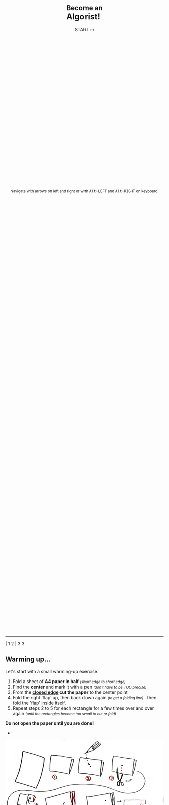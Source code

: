 <div style="display:flex; flex-direction:column; justify-content: center; align-items: center; height: 85vh;"> 
  <h2> 
    Become an<br> 
    <big>Algorist!</big> 
  </h2>
  
  <div @click="send('next')" class="button_primary" style="margin-bottom: 12vh;">START ↦</div>

  

  <small>Navigate with arrows on left and right or with <kbd>Alt+LEFT</kbd> and <kbd>Alt+RIGHT</kbd> on keyboard.</small>
  
</div>

---

| 1 2 
| 3 3


## Warming up... 
 
Let's start with a small warming-up exercise.

1. Fold a sheet of **A4 paper in half** <small>*(short edge to short edge)*</small> 
2. Find the **center** and mark it with a pen <small>*(don't have to be TOO precise)*</small> 
3. From the **<u>closed edge</u> cut the paper** to the center point 
4. Fold the right ‘flap’ up, then back down again <small>*(to get a folding line)*</small>. Then fold the 'flap' inside itself.
5. Repeat steps 2 to 5 for each rectangle for a few times over and over again <small>*(until the rectangles become too small to cut or fold)*</small>

**Do not open the paper until you are done!**

-

![Origami instructions](./images/origami-instructions.jpg "Origami instructions")

-

<div @click="send('prev')" class="button_secondary">&larr;</div> <div @click="send('next')" class="button_primary">Next: see the result &rarr;</div>

---

| 1 2 
 
## Nice work! 
 
Now if you fold the paper open, you probably end up with something like shown on this picture. 
 
By following the steps of cutting and folding you were following something that is called an **ALGORITHM**.

<div @click="send('prev')" class="button_secondary">&larr;</div> <div @click="send('next')" class="button_primary">Next: definition &rarr;</div>

-

![Origami result](./images/origami-output.jpg "Origami result")

---

<div class="slide-centered">
  <div>
  
  # an Algorithm 
  
  #### is a __set of certain steps__ needed to __solve a problem__. 
  
  <div @click="send('prev')" class="button_secondary">&larr;</div> <div @click="send('next')" class="button_primary">Next: they are everywhere &rarr;</div>

  </div> 
</div>

---

| 1 1 2 2 
 
## Actually, we perform algorithms every day 
 
...probably without even noticing. 
 
These are often called **everyday algorithms**. Let's take a look at some examples. 
 
Maybe the most common example of an everyday algorithm is **cooking**.

-

![Cooking](./images/everyday-recipe.jpg "Cooking") 
 
*You have to follow certain steps (recipe) to make a delicious meal.*

---

| 1 1
| 2 3

## More examples of everyday algorithms

-

#### Folding a t-shirt  
 
![T-shirt folding](./images/everyday-tshirt.jpg "T-shirt folding") 
 
*There are more than one methods to fold a t-shirt. Every method is a "different algorithm" of t-shirt folding.*

-

#### Building a brick wall  
 
![Brick wall](./images/everyday-wall.jpg "Brick wall") 
 
*Building a stable brick wall is based on an algorithm too: you have to put the bricks so that every other row of bricks is shifted by half compared to previous one.*

---

| 1 2 2

The brick wall was quite a simple example of an algorithm. It doesn't require too much of analysis to make one.  
 
More complex algorithms may require a lot of computing power - so much that normally people can not manage it just by themself.

-

## **Computational power** 
 
This is where the computers come to the picture - in the past years a lot of designers, artists and architects have been using computers and complex algorithms to create stunning work. 
 
#### Again, let's take a look at some examples

---

| 1 1 2

![Example 1](./images/candy-hansmeyer.jpg "Example 1")

-

#### Grotto set design by **Michael Hansmeyer** 
 
Grotto set design for Mozart's opera Zauberflöte, directed by Romoeo Castellucci

---

| 1 1 2

![Example 1](./images/candy-dezeen.jpg "Example 1")

-

#### A table by **Stefan Bassing**

Designer Stefan Bassing has used digital modelling to create a pair of tables, made from repetitive elements to simplify the production process.

---

| 1 1 2

![Example 2](./images/candy-maclachlan.jpg "Example 2")

-

#### 'Entangle' Wall Tiles by **Lynne MacLachlan**

'Entangle' is a 3D printed wall tilling system, taking inspiration from mathematical tiling principles and quantum mechanics.

---

| 1 1 2

![Example 2](./images/candy-sandspline.jpg "Example 2")

-

#### 'Sand Spline' - generative art by **Anders Hoff**

The idea is based on the concept of mathematical B-splines.

---

| 1 1 2

![Example 3](./images/candy-softkill.jpg "Example 3")

-

#### ProtoHouse by **SoftKill**

Softkill Design has recently completed ProtoHouse, a prototype for the first 3D printed house, that has the same structure as human bones.

---

These were examples of world famous innovative creators. You may think, that probably they use some billion-dollar supercomputers plus  dark powers to make such stuff.  
 
Let us demonstrate, that **even quite simple systems can create quite interesting results.** 
 
### But...

---

### ...but first we have to understand the very basics of how computer algorithms work:  
 
1. **INPUT:** you "feed" some parameters (variables) or data to your algorithm 
2. **PROCESSING:** algorithm does the computing 
3. **OUTPUT:** you get a result 
 
Although algorithms may become very complex and hard to understand, some quite simple steps like repeating, size and rotation, may produce already rather interesting output.  
 
#### Let's try this concept with a small interactive step-by-step simulation on next slides

---

| 1 2 2
| 3 3 3 
 
#### Some lines

-

<small>Just move the sliders and see what happens. Nothing too special here - our algorithm creates a bunch of small lines that change when parameters change. Parameters change when you move the sliders. That's it.</small>

-

<div> 
<f-slider-data key="lines" :sliders="[ 
    { title: 'step', from: 0.1, to: 2, value: 0.7, float: true }, 
    { title: 'width', from: -1, to: 1, value: 0.02, float: true }, 
  ]" class="layout-hack"> 
  <f-scene slot-scope="sdata" width="600" height="500"> 
    <f-repeat-grid :step="sdata.value[0]"> 
      <f-group slot-scope="rdata"> 
          <f-line 
            :points="[ 
              { x: 0, y: 0 }, 
              { x: sdata.value[1], y: 0 }, 
            ]"  
            :stroke-width="3"  
          /> 
      </f-group> 
    </f-repeat-grid> 
  </f-scene> 
</f-slider-data> 
</div>

---

| 1 2 2
| 3 3 3

#### Let's add rotation

-

<small>Ok, now you have three sliders - we added **rotation**. Play with them and see if you can create any interesting output. </small>

-

<div> 
<f-slider-data key="rotation" :sliders="[ 
    { title: 'step', from: 0.1, to: 2, value: 0.5, float: true }, 
    { title: 'width', from: -3, to: 3, value: 0, float: true }, 
    { title: 'rotation', from: -180, to: 180, value: 0.1, float: true }, 
  ]" class="layout-hack"> 
  <f-scene slot-scope="sdataR" width="600" height="500"> 
    <f-repeat-grid :step="sdataR.value[0]"> 
      <f-group slot-scope="rdataR" :rotation="{z: sdataR.value[2] }"> 
          <f-line 
            :points="[ 
              { x: 0, y: 0 }, 
              { x: sdataR.value[1], y: 0 }, 
            ]"  
            :stroke-width="3"  
          /> 
      </f-group> 
    </f-repeat-grid> 
  </f-scene> 
</f-slider-data> 
</div>

---

| 1 2 2
| 3 3 3

#### Squares

-

<small>Simple lines can get boring quite fast. Let's explore a few more complex shapes. Now we play with a square. Squares can get pretty cool if you 4add some rotation to them. Try it out!</small>

-

<div> 
<f-slider-data key="squares" :sliders="[ 
    { title: 'step', from: 0.1, to: 2, value: 0.5, float: true }, 
    { title: 'size', from: -3, to: 3, value: 1, float: true }, 
    { title: 'rotation', from: -180, to: 180, value:0, float: true }, 
  ]" class="layout-hack"> 
  <f-scene slot-scope="sdataB" width="600" height="500"> 
    <f-repeat-grid :step="sdataB.value[0]"> 
      <f-group slot-scope="rdataB" :rotation="{z: sdataB.value[2] }"> 
          <f-box 
            :stroke-width="1"  
            :width = "sdataB.value[1]" 
            :height = "sdataB.value[1]" 
          /> 
      </f-group> 
    </f-repeat-grid> 
  </f-scene> 
</f-slider-data> 
</div>

---

| 1 2 2
| 3 3 3

#### Circles

-

<small>Circles are just CRAZY! Remember - all we are doing here is to repeat one simple circle and adjusting its radius, but the visual output can get very complex and interenting.</small>

-

<div> 
<f-slider-data key="circles" :sliders="[ 
    { title: 'step', from: 0.1, to: 2, value: 1, float: true }, 
    { title: 'radius', from: 0, to: 3, value: 0.5, float: true }, 
  ]" class="layout-hack"> 
  <f-scene slot-scope="sdataC" width="600" height="500"> 
    <f-repeat-grid :step="sdataC.value[0]"> 
      <f-group slot-scope="rdataC"> 
          <f-circle 
            :stroke-width="1"  
            :r = "sdataC.value[1]" 
          /> 
      </f-group> 
    </f-repeat-grid> 
  </f-scene> 
</f-slider-data> 
</div> 
 
<!-- --- 
 
#### A polygon 
<div> 
<f-slider-data :sliders="[ 
    { title: 'step', from: 0.1, to: 2, value: 0.5, float: true }, 
    { title: 'rotation', from: -180, to: 180, value: 0, float: true }, 
    { title: 'radius', from: 0, to: 3, value: 1, float: true }, 
    { title: 'sides', from: 3, to: 8, value: 3, float: false }, 
     
  ]"> 
  <f-scene slot-scope="sdata" width="1000" height="500"> 
    <f-repeat-grid :step="sdata.value[0]"> 
      <f-group slot-scope="rdata"> 
          <f-regularpolygon 
            :rotation="{ z: sdata.value[1] }" 
            :count="sdata.value[3]" 
            :stroke-width="1"  
            :r = "sdata.value[2]" 
          /> 
      </f-group> 
    </f-repeat-grid> 
  </f-scene> 
</f-slider-data> 
</div> -->

---

| 1 2 2
| 3 3 3

#### Random

-

<small>One more fun thing to try - now we added some **randomness** to circle radius parameter. Now, whichever parameters changes, all the circles get new unequal radius. This slide is an exact copy of previous one, only randomness is added, but we get completely new output.</small>

-

<div> 
<f-slider-data key="random" :sliders="[ 
    { title: 'step', from: 0.1, to: 2, value: 1, float: true }, 
    { title: 'radius', from: 0, to: 3, value: 0.5, float: true }, 
  ]" class="layout-hack"> 
  <f-scene slot-scope="sdataC" width="600" height="500"> 
    <f-repeat-grid :step="sdataC.value[0]"> 
      <f-group slot-scope="rdataC"> 
          <f-circle 
            :stroke-width="1"  
            :r = "random(0, sdataC.value[1], true)" 
          /> 
      </f-group> 
    </f-repeat-grid> 
  </f-scene> 
</f-slider-data> 
</div> 
 
<!-- <div> 
<f-slider-data :sliders="[ 
    { title: 'step', from: 0.1, to: 2, value: 0.5, float: true }, 
    { title: 'width', from: -3, to: 3, value: 0, float: true }, 
    { title: 'rotation', from: -180, to: 180, value: 0, float: true }, 
  ]" class="layout-hack"> 
  <f-scene slot-scope="sdataX" width="600" height="500"> 
    <f-repeat-grid :step="sdataX.value[0]"> 
      <f-group slot-scope="rdataX" :rotation="{z: random(0, sdataX.value[2], true) }"> 
          <f-line 
            :points="[ 
              { x: 0, y: 0 }, 
              { x: sdataX.value[1], y: 0 }, 
            ]"  
            :stroke-width="3"  
          /> 
      </f-group> 
    </f-repeat-grid> 
  </f-scene> 
</f-slider-data> 
</div> -->

---

These were some very simple examples of what a basic repeating combined with some scaling and/or rotating can generate from black and white geometric objects.  
 
This is just a beginning, we didn't even touch other important properties like color, stroke width, transparency and so on.

---

### Now as you have the information, you will become an Algorist.  
 
Let's get back to paper and scissors we started with

-

1. Take the folded paper 
2. Try to mention the steps that are used to get the folded form 
3. Add your own steps by cutting and/or folding the paper. Be creative, take risks :) 
4. Describe your steps, to create an algorithm 
5. **Have fun (:**

---

### Thank you!!!